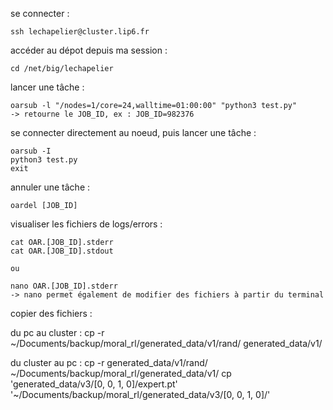 se connecter :

	ssh lechapelier@cluster.lip6.fr


accéder au dépot depuis ma session :

	cd /net/big/lechapelier


lancer une tâche :
	
	oarsub -l "/nodes=1/core=24,walltime=01:00:00" "python3 test.py"
	-> retourne le JOB_ID, ex : JOB_ID=982376


se connecter directement au noeud, puis lancer une tâche :
	
	oarsub -I
	python3 test.py
	exit


annuler une tâche :
	
	oardel [JOB_ID]


visualiser les fichiers de logs/errors :

	cat OAR.[JOB_ID].stderr
	cat OAR.[JOB_ID].stdout

	ou 

	nano OAR.[JOB_ID].stderr
	-> nano permet également de modifier des fichiers à partir du terminal

copier des fichiers :

du pc au cluster :
	cp -r ~/Documents/backup/moral_rl/generated_data/v1/rand/ generated_data/v1/

du cluster au pc :
	cp -r generated_data/v1/rand/ ~/Documents/backup/moral_rl/generated_data/v1/
	cp 'generated_data/v3/[0, 0, 1, 0]/expert.pt' '~/Documents/backup/moral_rl/generated_data/v3/[0, 0, 1, 0]/'